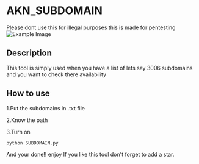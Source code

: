 # AKN_SUBDOMAIN
Please dont use this for illegal purposes this is made for pentesting
![Example Image](https://i.imgur.com/Lvbwz9m.png)
## Description
This tool is simply used when you have a list of lets say 3006 subdomains and you want to check there availability
## How to use
1.Put the subdomains in .txt file

2.Know the path

3.Turn on
<pre><code>python SUBDOMAIN.py</code></pre>
And your done!! enjoy
If you like this tool don't forget to add a star.
